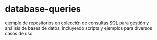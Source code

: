 # database-queries
ejemplo de repositorios en colección de consultas SQL para gestión y análisis de bases de datos, incluyendo scripts y ejemplos para diversos casos de uso
